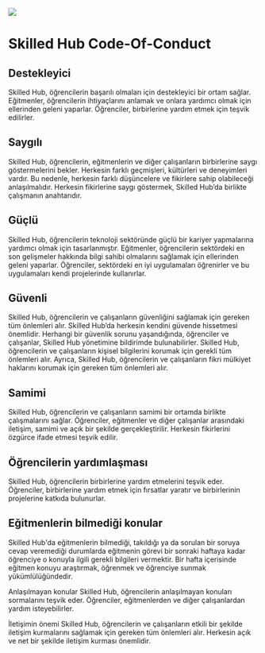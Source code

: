 <a href="https://skilledhub.xyz/"><img src="https://github.com/SKILLED-Academy/.github/blob/main/profile/banner_Github_2.png"></img></a>
# Skilled Hub Code-Of-Conduct

## Destekleyici
Skilled Hub, öğrencilerin başarılı olmaları için destekleyici bir ortam sağlar. Eğitmenler, öğrencilerin ihtiyaçlarını anlamak ve onlara yardımcı olmak için ellerinden geleni yaparlar. Öğrenciler, birbirlerine yardım etmek için teşvik edilirler.

## Saygılı
Skilled Hub, öğrencilerin, eğitmenlerin ve diğer çalışanların birbirlerine saygı göstermelerini bekler. Herkesin farklı geçmişleri, kültürleri ve deneyimleri vardır. Bu nedenle, herkesin farklı düşüncelere ve fikirlere sahip olabileceği anlaşılmalıdır. Herkesin fikirlerine saygı göstermek, Skilled Hub’da birlikte çalışmanın anahtarıdır.

## Güçlü
Skilled Hub, öğrencilerin teknoloji sektöründe güçlü bir kariyer yapmalarına yardımcı olmak için tasarlanmıştır. Eğitmenler, öğrencilerin sektördeki en son gelişmeler hakkında bilgi sahibi olmalarını sağlamak için ellerinden geleni yaparlar. Öğrenciler, sektördeki en iyi uygulamaları öğrenirler ve bu uygulamaları kendi projelerinde kullanırlar.

## Güvenli
Skilled Hub, öğrencilerin ve çalışanların güvenliğini sağlamak için gereken tüm önlemleri alır. Skilled Hub’da herkesin kendini güvende hissetmesi önemlidir. Herhangi bir güvenlik sorunu yaşandığında, öğrenciler ve çalışanlar, Skilled Hub yönetimine bildirimde bulunabilirler. Skilled Hub, öğrencilerin ve çalışanların kişisel bilgilerini korumak için gerekli tüm önlemleri alır. Ayrıca, Skilled Hub, öğrencilerin ve çalışanların fikri mülkiyet haklarını korumak için gereken tüm önlemleri alır.

## Samimi
Skilled Hub, öğrencilerin ve çalışanların samimi bir ortamda birlikte çalışmalarını sağlar. Öğrenciler, eğitmenler ve diğer çalışanlar arasındaki iletişim, samimi ve açık bir şekilde gerçekleştirilir. Herkesin fikirlerini özgürce ifade etmesi teşvik edilir.

## Öğrencilerin yardımlaşması
Skilled Hub, öğrencilerin birbirlerine yardım etmelerini teşvik eder. Öğrenciler, birbirlerine yardım etmek için fırsatlar yaratır ve birbirlerinin projelerine katkıda bulunurlar.

## Eğitmenlerin bilmediği konular
Skilled Hub'da eğitmenlerin bilmediği, takıldığı ya da sorulan bir soruya cevap veremediği durumlarda eğitmenin görevi bir sonraki haftaya kadar öğrenciye o konuyla ilgili gerekli bilgileri vermektir. Bir hafta içerisinde eğitmen konuyu araştırmak, öğrenmek ve öğrenciye sunmak yükümlülüğündedir.

Anlaşılmayan konular
Skilled Hub, öğrencilerin anlaşılmayan konuları sormalarını teşvik eder. Öğrenciler, eğitmenlerden ve diğer çalışanlardan yardım isteyebilirler. 

İletişimin önemi
Skilled Hub, öğrencilerin ve çalışanların etkili bir şekilde iletişim kurmalarını sağlamak için gereken tüm önlemleri alır. Herkesin açık ve net bir şekilde iletişim kurması önemlidir.
